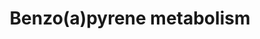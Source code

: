 ---
annotations:
- id: PW:0001233
  parent: classic metabolic pathway
  type: Pathway Ontology
  value: benzo(a)pyrene metabolic pathway
- id: PW:0000124
  parent: regulatory pathway
  type: Pathway Ontology
  value: cellular detoxification pathway
- id: PW:0000107
  parent: classic metabolic pathway
  type: Pathway Ontology
  value: xenobiotics biodegradation pathway
authors:
- Pieter Giesbertz
- Thomas
- MaintBot
- MartijnVanIersel
- Christine Chichester
- Egonw
- Mkutmon
- AlexanderPico
- Khanspers
description: Benzene metabolism primarily takes place in the liver, to a variety of
  products that are transported to the bone marrow where additional metabolism occurs.
  Several metabolites of benzene are responsible for the toxic effects of benzene
  including reactive metabolites that covalently bind macromolecules and induce oxidative
  damage.  Proteins on this pathway have targeted assays available via the [https://assays.cancer.gov/available_assays?wp_id=WP696
  CPTAC Assay Portal]
last-edited: 2019-08-20
ndex: 348c55ec-8b62-11eb-9e72-0ac135e8bacf
organisms:
- Homo sapiens
redirect_from:
- /index.php/Pathway:WP696
- /instance/WP696
revision: null
schema-jsonld:
- '@context': https://schema.org/
  '@id': https://wikipathways.github.io/pathways/WP696.html
  '@type': Dataset
  creator:
    '@type': Organization
    name: WikiPathways
  description: Benzene metabolism primarily takes place in the liver, to a variety
    of products that are transported to the bone marrow where additional metabolism
    occurs. Several metabolites of benzene are responsible for the toxic effects of
    benzene including reactive metabolites that covalently bind macromolecules and
    induce oxidative damage.  Proteins on this pathway have targeted assays available
    via the [https://assays.cancer.gov/available_assays?wp_id=WP696 CPTAC Assay Portal]
  keywords:
  - 3-hydroxy-benzo[a]pyrene
  - 6-hydroxy-benzo[a]pyrene
  - 7,8-dihydroxy-7,8-dihydro-benzo[a]pyrene
  - 7,8-epoxy-benzo[a]pyrene
  - 7-hydroxy-benzo[a]pyrene
  - 9,10-epoxy-7,8-dihydroxy-7,8-dihydro-benzo[a]pyrene
  - 9-hydroxy-benzo[a]pyrene
  - AKR1A1
  - AKR1C1
  - AKR1C2
  - AKR1C3
  - AKR1C4
  - Benzo[a]pyrene
  - Benzo[a]pyrene radical cation
  - Benzo[a]pyrene-1,6-dione
  - Benzo[a]pyrene-3,6-dione
  - Benzo[a]pyrene-6,12-dione
  - Benzo[a]pyrene-7,8-dione
  - Benzo[a]pyrene-7-glucuronide
  - Benzo[a]pyrene-7-sulfate
  - Benzo[a]pyrene-9-glucuronide
  - Benzo[a]pyrene-9-sulfate
  - CYP1A1
  - CYP1B1
  - CYP3A4
  - Cytochrome P450 peroxidase
  - EPHX1
  - Glucuronosyltransferase
  - SULT
  license: CC0
  name: Benzo(a)pyrene metabolism
seo: CreativeWork
title: Benzo(a)pyrene metabolism
wpid: WP696
---